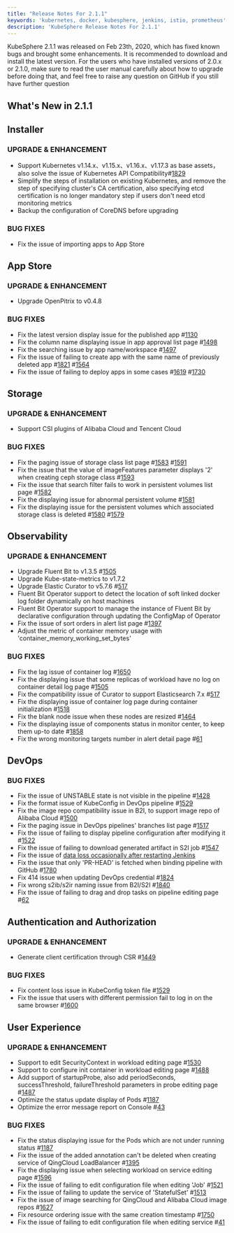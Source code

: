 ```yaml
---
title: "Release Notes For 2.1.1"
keywords: 'kubernetes, docker, kubesphere, jenkins, istio, prometheus'
description: 'KubeSphere Release Notes For 2.1.1'
---
```


KubeSphere 2.1.1 was released on Feb 23th, 2020, which has fixed known bugs and brought some enhancements. It is recommended to download and install the latest version. For the users who have installed versions of 2.0.x or 2.1.0, make sure to read the user manual carefully about how to upgrade before doing that, and feel free to raise any question on GitHub if you still have further question


## What's New in 2.1.1

## Installer

### UPGRADE & ENHANCEMENT

- Support Kubernetes v1.14.x、v1.15.x、v1.16.x、v1.17.3 as base assets，also solve the issue of Kubernetes API Compatibility#[1829](https://github.com/kubesphere/kubesphere/issues/1829)
- Simplify the steps of installation on existing Kubernetes, and remove the step of specifying cluster's CA certification, also specifying etcd certification is no longer mandatory step if users don't need etcd monitoring metrics
- Backup the configuration of CoreDNS before upgrading

### BUG FIXES

- Fix the issue of importing apps to App Store

## App Store

### UPGRADE & ENHANCEMENT

- Upgrade OpenPitrix to v0.4.8

### BUG FIXES

- Fix the latest version display issue for the published app #[1130](https://github.com/kubesphere/kubesphere/issues/1130)
- Fix the column name displaying issue in app approval list page #[1498](https://github.com/kubesphere/kubesphere/issues/1498)
- Fix the searching issue by app name/workspace #[1497](https://github.com/kubesphere/kubesphere/issues/1497)
- Fix the issue of failing to create app with the same name of previously deleted app #[1821](https://github.com/kubesphere/kubesphere/pull/1821) #[1564](https://github.com/kubesphere/kubesphere/issues/1564)
- Fix the issue of failing to deploy apps in some cases #[1619](https://github.com/kubesphere/kubesphere/issues/1619) #[1730](https://github.com/kubesphere/kubesphere/issues/1730)

## Storage

### UPGRADE & ENHANCEMENT

- Support CSI plugins of Alibaba Cloud and Tencent Cloud

### BUG FIXES

- Fix the paging issue of storage class list page #[1583](https://github.com/kubesphere/kubesphere/issues/1583) #[1591](https://github.com/kubesphere/kubesphere/issues/1591)
- Fix the issue that the value of imageFeatures parameter displays '2' when creating ceph storage class #[1593](https://github.com/kubesphere/kubesphere/issues/1593)
- Fix the issue that search filter fails to work in persistent volumes list page #[1582](https://github.com/kubesphere/kubesphere/issues/1582)
- Fix the displaying issue for abnormal persistent volume #[1581](https://github.com/kubesphere/kubesphere/issues/1581)
- Fix the displaying issue for the persistent volumes which associated storage class is deleted #[1580](https://github.com/kubesphere/kubesphere/issues/1580) #[1579](https://github.com/kubesphere/kubesphere/issues/1579)

## Observability

### UPGRADE & ENHANCEMENT

- Upgrade Fluent Bit to v1.3.5 #[1505](https://github.com/kubesphere/kubesphere/issues/1505)
- Upgrade Kube-state-metrics to v1.7.2
- Upgrade Elastic Curator to v5.7.6 #[517](https://github.com/kubesphere/ks-installer/issues/517)
- Fluent Bit Operator support to detect the location of soft linked docker log folder dynamically on host machines
- Fluent Bit Operator support to manage the instance of Fluent Bit by declarative configuration through updating the ConfigMap of Operator
- Fix the issue of sort orders in alert list page #[1397](https://github.com/kubesphere/kubesphere/issues/1397)
- Adjust the metric of container memory usage with 'container_memory_working_set_bytes'

### BUG FIXES

- Fix the lag issue of container log #[1650](https://github.com/kubesphere/kubesphere/issues/1650)
- Fix the displaying issue that some replicas of workload have no log on container detail log page #[1505](https://github.com/kubesphere/kubesphere/issues/1505)
- Fix the compatibility issue of Curator to support Elasticsearch 7.x #[517](https://github.com/kubesphere/ks-installer/issues/517)
- Fix the displaying issue of container log page during container initialization #[1518](https://github.com/kubesphere/kubesphere/issues/1518)
- Fix the blank node issue when these nodes are resized #[1464](https://github.com/kubesphere/kubesphere/issues/1464)
- Fix the displaying issue of components status in monitor center, to keep them up-to date #[1858](https://github.com/kubesphere/kubesphere/issues/1858)
- Fix the wrong monitoring targets number in alert detail page #[61](https://github.com/kubesphere/console/issues/61)

## DevOps

### BUG FIXES

- Fix the issue of UNSTABLE state is not visible in the pipeline #[1428](https://github.com/kubesphere/kubesphere/issues/1428)
- Fix the format issue of KubeConfig in DevOps pipeline #[1529](https://github.com/kubesphere/kubesphere/issues/1529)
- Fix the image repo compatibility issue in B2I, to support image repo of Alibaba Cloud #[1500](https://github.com/kubesphere/kubesphere/issues/1500)
- Fix the paging issue in DevOps pipelines' branches list page #[1517](https://github.com/kubesphere/kubesphere/issues/1517)
- Fix the issue of failing to display pipeline configuration after modifying it #[1522](https://github.com/kubesphere/kubesphere/issues/1522)
- Fix the issue of failing to download generated artifact in S2I job #[1547](https://github.com/kubesphere/kubesphere/issues/1547)
- Fix the issue of [data loss occasionally after restarting Jenkins]( https://kubesphere.com.cn/forum/d/283-jenkins)
- Fix the issue that only 'PR-HEAD' is fetched when binding pipeline with GitHub #[1780](https://github.com/kubesphere/kubesphere/issues/1780)
- Fix 414 issue when updating DevOps credential #[1824](https://github.com/kubesphere/kubesphere/issues/1824)
- Fix wrong s2ib/s2ir naming issue from B2I/S2I #[1840](https://github.com/kubesphere/kubesphere/issues/1840)
- Fix the issue of failing to drag and drop tasks on pipeline editing page #[62](https://github.com/kubesphere/console/issues/62)


## Authentication and Authorization

### UPGRADE & ENHANCEMENT

- Generate client certification through CSR #[1449](https://github.com/kubesphere/kubesphere/issues/1449)

### BUG FIXES

- Fix content loss issue in KubeConfig token file #[1529](https://github.com/kubesphere/kubesphere/issues/1529)
- Fix the issue that users with different permission fail to log in on the same browser #[1600](https://github.com/kubesphere/kubesphere/issues/1600)

## User Experience

### UPGRADE & ENHANCEMENT

- Support to edit SecurityContext in workload editing page #[1530](https://github.com/kubesphere/kubesphere/issues/1530)
- Support to configure init container in workload editing page #[1488](https://github.com/kubesphere/kubesphere/issues/1488)
- Add support of startupProbe, also add periodSeconds, successThreshold, failureThreshold parameters in probe editing page #[1487](https://github.com/kubesphere/kubesphere/issues/1487)
- Optimize the status update display of Pods #[1187](https://github.com/kubesphere/kubesphere/issues/1187)
- Optimize the error message report on Console #[43](https://github.com/kubesphere/console/issues/43)

### BUG FIXES

- Fix the status displaying issue for the Pods which are not under running status #[1187](https://github.com/kubesphere/kubesphere/issues/1187)
- Fix the issue of the added annotation can't be deleted when creating service of QingCloud LoadBalancer #[1395](https://github.com/kubesphere/kubesphere/issues/1395)
- Fix the displaying issue when selecting workload on service editing page #[1596](https://github.com/kubesphere/kubesphere/issues/1596)
- Fix the issue of failing to edit configuration file when editing 'Job' #[1521](https://github.com/kubesphere/kubesphere/issues/1521)
- Fix the issue of failing to update the service of 'StatefulSet' #[1513](https://github.com/kubesphere/kubesphere/issues/1513)
- Fix the issue of image searching for QingCloud and Alibaba Cloud image repos #[1627](https://github.com/kubesphere/kubesphere/issues/1627)
- Fix resource ordering issue with the same creation timestamp #[1750](https://github.com/kubesphere/kubesphere/pull/1750)
- Fix the issue of failing to edit configuration file when editing service #[41](https://github.com/kubesphere/console/issues/41)
